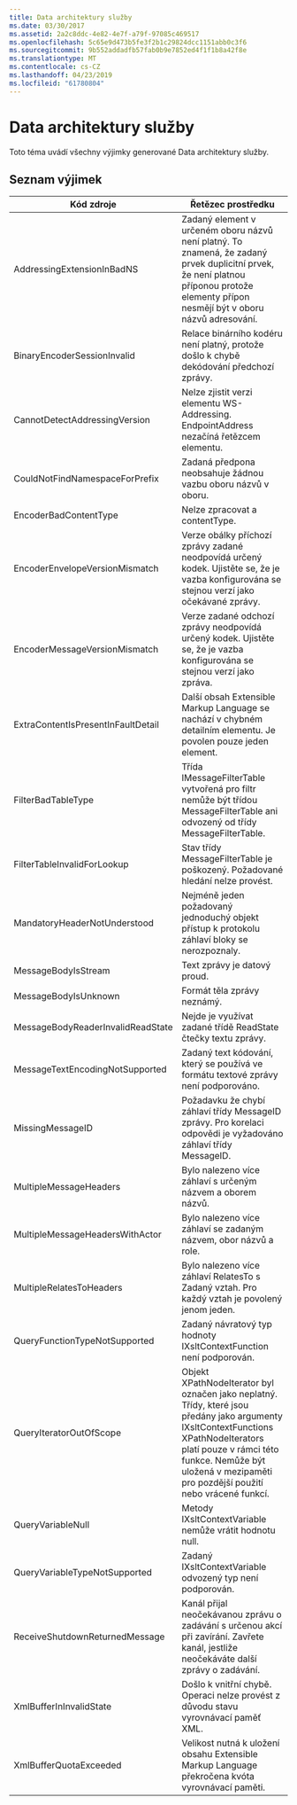 ```yaml
---
title: Data architektury služby
ms.date: 03/30/2017
ms.assetid: 2a2c8ddc-4e82-4e7f-a79f-97085c469517
ms.openlocfilehash: 5c65e9d473b5fe3f2b1c29824dcc1151abb0c3f6
ms.sourcegitcommit: 9b552addadfb57fab0b9e7852ed4f1f1b8a42f8e
ms.translationtype: MT
ms.contentlocale: cs-CZ
ms.lasthandoff: 04/23/2019
ms.locfileid: "61780804"
---
```

# <a name="service-framework-data"></a>Data architektury služby
Toto téma uvádí všechny výjimky generované Data architektury služby.  
  
## <a name="exception-list"></a>Seznam výjimek  
  
|Kód zdroje|Řetězec prostředku|  
|-------------------|---------------------|  
|AddressingExtensionInBadNS|Zadaný element v určeném oboru názvů není platný. To znamená, že zadaný prvek duplicitní prvek, že není platnou příponou protože elementy přípon nesmějí být v oboru názvů adresování.|  
|BinaryEncoderSessionInvalid|Relace binárního kodéru není platný, protože došlo k chybě dekódování předchozí zprávy.|  
|CannotDetectAddressingVersion|Nelze zjistit verzi elementu WS-Addressing. EndpointAddress nezačíná řetězcem elementu.|  
|CouldNotFindNamespaceForPrefix|Zadaná předpona neobsahuje žádnou vazbu oboru názvů v oboru.|  
|EncoderBadContentType|Nelze zpracovat a contentType.|  
|EncoderEnvelopeVersionMismatch|Verze obálky příchozí zprávy zadané neodpovídá určený kodek. Ujistěte se, že je vazba konfigurována se stejnou verzí jako očekávané zprávy.|  
|EncoderMessageVersionMismatch|Verze zadané odchozí zprávy neodpovídá určený kodek. Ujistěte se, že je vazba konfigurována se stejnou verzí jako zpráva.|  
|ExtraContentIsPresentInFaultDetail|Další obsah Extensible Markup Language se nachází v chybném detailním elementu. Je povolen pouze jeden element.|  
|FilterBadTableType|Třída IMessageFilterTable vytvořená pro filtr nemůže být třídou MessageFilterTable ani odvozený od třídy MessageFilterTable.|  
|FilterTableInvalidForLookup|Stav třídy MessageFilterTable je poškozený. Požadované hledání nelze provést.|  
|MandatoryHeaderNotUnderstood|Nejméně jeden požadovaný jednoduchý objekt přístup k protokolu záhlaví bloky se nerozpoznaly.|  
|MessageBodyIsStream|Text zprávy je datový proud.|  
|MessageBodyIsUnknown|Formát těla zprávy neznámý.|  
|MessageBodyReaderInvalidReadState|Nejde je využívat zadané třídě ReadState čtečky textu zprávy.|  
|MessageTextEncodingNotSupported|Zadaný text kódování, který se používá ve formátu textové zprávy není podporováno.|  
|MissingMessageID|Požadavku že chybí záhlaví třídy MessageID zprávy. Pro korelaci odpovědi je vyžadováno záhlaví třídy MessageID.|  
|MultipleMessageHeaders|Bylo nalezeno více záhlaví s určeným názvem a oborem názvů.|  
|MultipleMessageHeadersWithActor|Bylo nalezeno více záhlaví se zadaným názvem, obor názvů a role.|  
|MultipleRelatesToHeaders|Bylo nalezeno více záhlaví RelatesTo s Zadaný vztah. Pro každý vztah je povolený jenom jeden.|  
|QueryFunctionTypeNotSupported|Zadaný návratový typ hodnoty IXsltContextFunction není podporován.|  
|QueryIteratorOutOfScope|Objekt XPathNodeIterator byl označen jako neplatný. Třídy, které jsou předány jako argumenty IXsltContextFunctions XPathNodeIterators platí pouze v rámci této funkce. Nemůže být uložená v mezipaměti pro pozdější použití nebo vrácené funkcí.|  
|QueryVariableNull|Metody IXsltContextVariable nemůže vrátit hodnotu null.|  
|QueryVariableTypeNotSupported|Zadaný IXsltContextVariable odvozený typ není podporován.|  
|ReceiveShutdownReturnedMessage|Kanál přijal neočekávanou zprávu o zadávání s určenou akcí při zavírání. Zavřete kanál, jestliže neočekáváte další zprávy o zadávání.|  
|XmlBufferInInvalidState|Došlo k vnitřní chybě. Operaci nelze provést z důvodu stavu vyrovnávací paměť XML.|  
|XmlBufferQuotaExceeded|Velikost nutná k uložení obsahu Extensible Markup Language překročena kvóta vyrovnávací paměti.|
